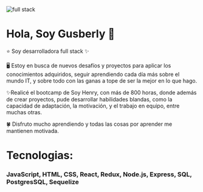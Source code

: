 

![full stack](https://user-images.githubusercontent.com/92122358/182707751-278370a7-a50a-4c2a-ae5b-e11144044cd1.png)

# Hola, Soy Gusberly 👋

⭐ Soy desarrolladora full stack ✨

🖥️ Estoy en busca de nuevos desafíos y proyectos para aplicar los conocimientos adquiridos, seguir aprendiendo cada día más sobre el mundo IT, y sobre todo con las ganas a tope de ser la mejor en lo que hago.

✨Realicé el bootcamp de Soy Henry, con más de 800 horas, donde además de crear proyectos, pude desarrollar habilidades blandas, como la capacidad de adaptación, la motivación, y el trabajo en equipo, entre muchas otras.

🍀 Disfruto mucho aprendiendo y todas las cosas por aprender me mantienen motivada.

# Tecnologias:

### JavaScript, HTML, CSS, React, Redux, Node.js, Express, SQL, PostgresSQL, Sequelize 
